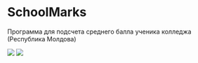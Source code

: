 # SchoolMarks
Программа для подсчета среднего балла ученика колледжа (Республика Молдова)

<img src="https://ru.inettools.net/upload/lgUBUHvFEUDKYjGfbL6kH8VkxnV2lPXlphkZlydY/screenshot_1574024496.oSgdF.png">

<img src="https://i.ibb.co/N2t9gS7/Screenshot-1574024540.png">
